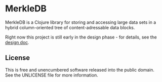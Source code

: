 MerkleDB
========

MerkleDB is a Clojure library for storing and accessing large data sets in a
hybrid column-oriented tree of content-adressable data blocks.

Right now this project is still early in the design phase - for details, see the
[design doc](DESIGN.md).


## License

This is free and unencumbered software released into the public domain.
See the UNLICENSE file for more information.
